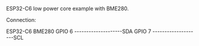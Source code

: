 ESP32-C6 low power core example with BME280.

Connection:

ESP32-C6                    BME280
GPIO 6  --------------------SDA
GPIO 7  --------------------SCL